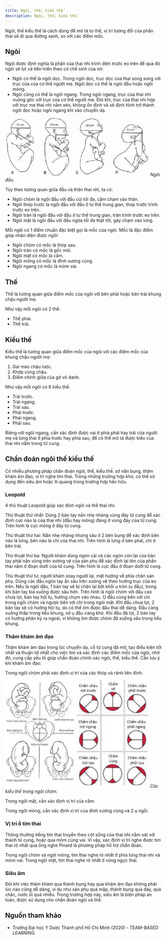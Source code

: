 ```yaml
---
title: Ngôi, thế, kiểu thế
description: Ngôi, thế, kiểu thế.
---
```


Ngôi, thế kiểu thế là cách dùng để mô tả tư thế, vị trí tương đối của phần thai sẽ đi qua đường sanh, so với các điểm mốc.

## Ngôi

Ngôi được định nghĩa là phần của thai nhi trình diện trước eo trên để qua đó ngôi sẽ lọt và tiến triển theo cơ chế sinh của nó:

- Ngôi có thể là ngôi dọc. Trong ngôi dọc, trục dọc của thai song song với trục của của cơ thể người mẹ. Ngôi dọc có thể là ngôi đầu hoặc ngôi mông.
- Ngôi cũng có thể là ngôi ngang. Trong ngôi ngang, trục của thai nhi vuông góc với trục của cơ thể người mẹ. Đôi khi, trục của thai nhi hợp với trục mẹ thai nhi nằm xéo, không ổn định và sẽ định hình trở thành ngôi dọc hoặc ngôi ngang khi vào chuyển dạ.

![Ngôi đầu](../../../../assets/san-khoa/ngoi-the-kieu-the/ngoi-dau.png)
_Ngôi đầu._

Tùy theo tương quan giữa đầu và thân thai nhi, ta có:

- Ngôi chỏm là ngôi đầu với đầu cúi tối đa, cằm chạm vào thân.
- Ngôi thóp trước là ngôi đầu với đầu ở tư thế trung gian, thóp trước trình trước eo trên.
- Ngôi trán là ngôi đầu với đầu ở tư thế trung gian, trán trình trước eo trên.
- Ngôi mặt là ngôi đầu với đầu ngửa tối đa thật tốt, gáy chạm vào lưng.

Mỗi ngôi có 1 điểm chuẩn đặc biệt gọi là mốc của ngôi. Mốc là đặc điểm giúp nhận diện được ngôi:

- Ngôi chỏm có mốc là thóp sau.
- Ngôi trán có mốc là gốc mũi.
- Ngôi mặt có mốc là cằm.
- Ngôi mông có mốc là đỉnh xương cùng.
- Ngôi ngang có mốc là mỏm vai.

## Thế

Thế là tương quan giữa điểm mốc của ngôi với bên phải hoặc bên trái khung chậu người mẹ.

Như vậy mỗi ngôi có 2 thế:

- Thế phải.
- Thế trái.

## Kiểu thế

Kiểu thế là tương quan giữa điểm mốc của ngôi với các điểm mốc của khung chậu người mẹ:

1. Gai mào chậu lược.
2. Khớp cùng chậu.
3. Điểm chính giữa của gờ vô danh.

Như vậy mỗi ngôi có 6 kiểu thế:

- Trái trước.
- Trái ngang.
- Trái sau.
- Phải trước.
- Phải ngang.
- Phải sau.

Riêng với ngôi ngang, cần xác định được vai ở phía phải hay trái của người mẹ và lưng thai ở phía trước hay phía sau, để có thể mô tả được kiểu của thai nhi nằm trong tử cung.

## Chẩn đoán ngôi thế kiểu thế

Có nhiều phương pháp chẩn đoán ngôi, thế, kiểu thế: sờ nắn bụng, thăm khám âm đạo, vị trí nghe tim thai. Trong những trường hợp khó, có thể sử dụng đến siêu âm hoặc X-quang trong trường hợp hãn hữu.

### Leopold

4 thủ thuật Leopold giúp xác định ngôi và thế thai nhi.

Thủ thuật thứ nhất: Dùng 2 bàn tay nắn nhẹ nhàng vùng đáy tử cung để xác định cưc nào là của thai nhi (đầu hay mông) đang ở vùng đáy của tử cung. Trên hình là cực mông ở đáy tử cung.

Thủ thuật thứ hai: Nắn nhẹ nhàng nhưng sâu ở 2 bên bụng để xác định bên nào là lưng, bên nào là chi của thai nhi. Trên hình là lưng ở bên phải, chi ở bên trái.

Thủ thuật thứ ba: Người khám dùng ngón cái và các ngón còn lại của bàn tay phải nắn vùng trên xương vệ của sản phụ để xác định lại tên của phần thai nằm ở đoạn dưới của tử cung. Trên hình là cực đầu ở đoạn dưới tử cung.

Thủ thuật thứ tư: người khám xoay người lại, mặt hướng về phía chân sản phụ. Dùng các đầu ngón tay ấn sâu trên xương vệ theo hướng trục của eo trên. Nếu là ngôi đầu, 1 bàn tay sẽ bị chặn lại bởi khối u tròn (ụ đầu), trong khi bàn tay kia xuống được sâu hơn. Trên hình là ngôi chỏm với đầu cao chưa lọt, bàn tay hội tụ, hướng chụm vào nhau. Ụ đầu cùng bên với chi trong ngôi chỏm và ngược bên với chi trong ngôi mặt. Khi đầu chưa lọt, 2 bàn tay sẽ có hướng hội tụ, do có thể ôm được đầu thai dễ dàng. Đầu càng xuống thấp trong tiểu khung, sờ ụ đầu càng khó. Khi đầu đã lọt, 2 bàn tay có hướng phân kỳ ra ngoài, vì không ôm được chỏm đã xuống sâu trong tiểu khung.

### Thăm khám âm đạo

Thăm khám âm đạo trong lúc chuyển dạ, cổ tử cung đã mở, tạo điều kiện tốt nhất và thuận lợi nhất cho việc tìm và xác định các điểm mốc của ngôi, nhờ đó, cung cấp yếu tố giúp chẩn đoán chính xác ngôi, thế, kiểu thế. Cần lưu ý khi khám âm đạo:

Trong ngôi chỏm phải xác định vị trí của các thóp và rãnh liên đỉnh.

![Các kiểu thế trong ngôi chỏm](../../../../assets/san-khoa/ngoi-the-kieu-the/cac-kieu-the-ngoi-chom.png)
_Các kiểu thế trong ngôi chỏm._

Trong ngôi mặt, cần xác định vị trí của cằm.

Trong ngôi mông, cần xác định vị trí của đỉnh xương cùng
và 2 ụ ngồi.

### Vị trí ổ tim thai

Thông thường tiếng tim thai truyền theo cột sống của thai nhi nằm sát với thành tử cung, hoặc qua mỏm cùng vai. Vì vậy, xác định vị trí nghe được tim thai rõ nhất qua ống nghe Pinard là phương pháp hỗ trợ chẩn đoán.

Trong ngôi chỏm và ngôi mông, tim thai nghe rõ nhất ở phía lưng thai nhi và mỏm vai. Trong ngôi mặt, tim thai nghe rõ nhất ở vùng ngực thai.

### Siêu âm

Đôi khi việc thăm khám qua thành bụng hay qua khám âm đạo không phải lúc nào cũng dễ dàng, ví dụ như sản phụ quá mập, thành bụng quá dày, quá chắc, nước ối quá nhiều. Trong trường hợp này, siêu âm là biện pháp an toàn, được sử dụng cho chẩn đoán ngôi và thế.

## Nguồn tham khảo

- Trường Đại học Y Dược Thành phố Hồ Chí Minh (2020) - _TEAM-BASED LEARNING._
